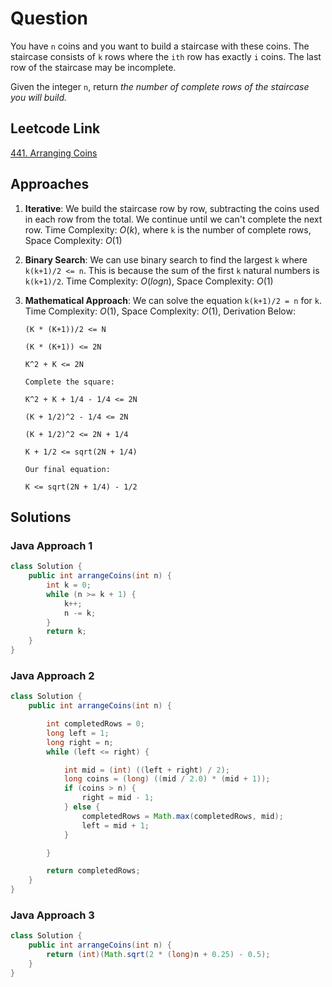 # Question

You have `n` coins and you want to build a staircase with these coins. The staircase consists of `k` rows where the `ith` row has exactly `i` coins. The last row of the staircase may be incomplete.

Given the integer `n`, return _the number of complete rows of the staircase you will build._

## Leetcode Link

[441. Arranging Coins](https://leetcode.com/problems/arranging-coins/)

## Approaches

1. **Iterative**: We build the staircase row by row, subtracting the coins used in each row from the total. We continue until we can't complete the next row. Time Complexity: $O(k)$, where `k` is the number of complete rows, Space Complexity: $O(1)$

2. **Binary Search**: We can use binary search to find the largest `k` where `k(k+1)/2 <= n`. This is because the sum of the first `k` natural numbers is `k(k+1)/2`. Time Complexity: $O(log n)$, Space Complexity: $O(1)$

3. **Mathematical Approach**: We can solve the equation `k(k+1)/2 = n` for `k`. Time Complexity: $O(1)$, Space Complexity: $O(1)$, Derivation Below:

   ```
   (K * (K+1))/2 <= N

   (K * (K+1)) <= 2N

   K^2 + K <= 2N

   Complete the square:

   K^2 + K + 1/4 - 1/4 <= 2N

   (K + 1/2)^2 - 1/4 <= 2N

   (K + 1/2)^2 <= 2N + 1/4

   K + 1/2 <= sqrt(2N + 1/4)

   Our final equation:

   K <= sqrt(2N + 1/4) - 1/2
   ```

## Solutions

### Java Approach 1

```java
class Solution {
    public int arrangeCoins(int n) {
        int k = 0;
        while (n >= k + 1) {
            k++;
            n -= k;
        }
        return k;
    }
}
```

### Java Approach 2

```java
class Solution {
    public int arrangeCoins(int n) {

        int completedRows = 0;
        long left = 1;
        long right = n;
        while (left <= right) {

            int mid = (int) ((left + right) / 2);
            long coins = (long) ((mid / 2.0) * (mid + 1));
            if (coins > n) {
                right = mid - 1;
            } else {
                completedRows = Math.max(completedRows, mid);
                left = mid + 1;
            }

        }

        return completedRows;
    }
}
```

### Java Approach 3

```java
class Solution {
    public int arrangeCoins(int n) {
        return (int)(Math.sqrt(2 * (long)n + 0.25) - 0.5);
    }
}
```
